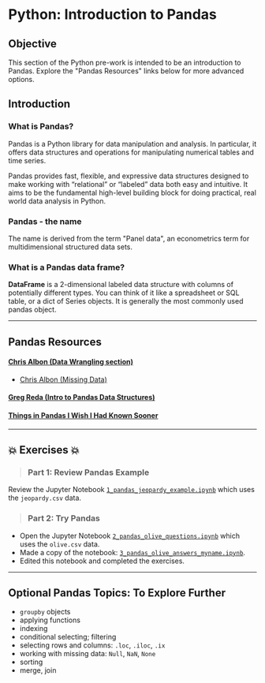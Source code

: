 # Python:  Introduction to Pandas    

## Objective
This section of the Python pre-work is intended to be an introduction to Pandas.  Explore the "Pandas Resources" links below for more advanced options.

## Introduction
### What is Pandas?

Pandas is a Python library for data manipulation and analysis. In particular, it offers data structures and operations for manipulating numerical tables and time series.   

Pandas provides fast, flexible, and expressive data structures designed to make working with “relational” or “labeled” data both easy and intuitive. It aims to be the fundamental high-level building block for doing practical, real world data analysis in Python.

### Pandas - the name
The name is derived from the term "Panel data", an econometrics term for multidimensional structured data sets.  

### What is a Pandas data frame?  
**DataFrame** is a 2-dimensional labeled data structure with columns of potentially different types. You can think of it like a spreadsheet or SQL table, or a dict of Series objects. It is generally the most commonly used pandas object.

---

## Pandas Resources
#### [Chris Albon (Data Wrangling section)](http://chrisalbon.com/)  
* [Chris Albon (Missing Data)](http://chrisalbon.com/python/pandas_missing_data.html)

#### [Greg Reda (Intro to Pandas Data Structures)](http://www.gregreda.com/2013/10/26/intro-to-pandas-data-structures/)  

#### [Things in Pandas I Wish I Had Known Sooner](http://nbviewer.jupyter.org/github/rasbt/python_reference/blob/master/tutorials/things_in_pandas.ipynb?utm_source=Python+Weekly+Newsletter&utm_campaign=8416b188e6-Python_Weekly_Issue_176_January_29_2015&utm_medium=email&utm_term=0_9e26887fc5-8416b188e6-312716773#Selecting-NaN-Rows)
    

---

## :boom: Exercises :boom:

>### Part 1:  Review Pandas Example
Review the Jupyter Notebook [`1_pandas_jeopardy_example.ipynb`](python/pandas/1_pandas_jeopardy_example.ipynb) which uses the `jeopardy.csv` data.

>### Part 2:  Try Pandas 
* Open the Jupyter Notebook [`2_pandas_olive_questions.ipynb`](python/pandas/2_pandas_olive_questions.ipynb) which uses the `olive.csv` data.
* Made a copy of the notebook:  [`3_pandas_olive_answers_myname.ipynb`](https://github.com/Atomahawk/dsp/blob/master/python/pandas/3_pandas_olive_answers_andrew.ipynb). 
* Edited this notebook and completed the exercises.

---

## Optional Pandas Topics:  To Explore Further

* `groupby` objects
* applying functions
* indexing
* conditional selecting; filtering
* selecting rows and columns: `.loc`, `.iloc`, `.ix`
* working with missing data:  `Null`, `NaN`, `None`
* sorting
* merge, join
